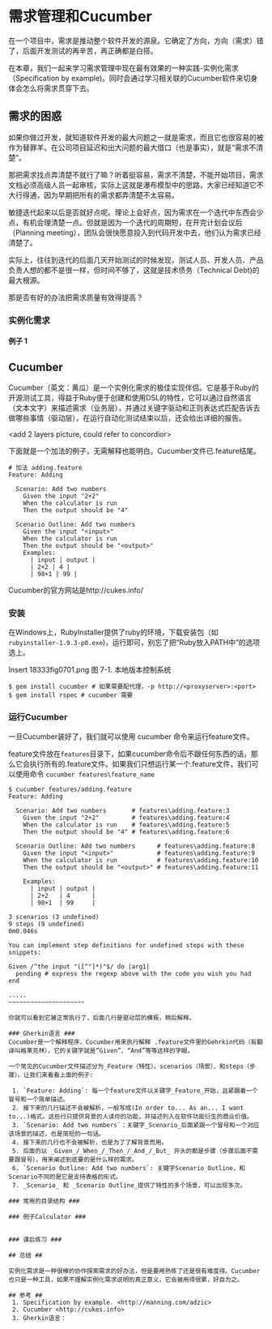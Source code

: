 # 需求管理和Cucumber #

在一个项目中，需求是推动整个软件开发的源泉。它确定了方向，方向（需求）错了，后面开发测试的再辛苦，再正确都是白搭。

在本章，我们一起来学习需求管理中现在最有效果的一种实践-实例化需求（Specification by example)。同时会通过学习相关联的Cucumber软件来切身体会怎么将需求贯穿下去。

## 需求的困惑 ##

如果你做过开发，就知道软件开发的最大问题之一就是需求，而且它也很容易的被作为替罪羊。在公司项目延迟和出大问题的最大借口（也是事实），就是“需求不清楚”。

那把需求找点弄清楚不就行了嘛？听着挺容易，需求不清楚，不能开始项目，需求文档必须高级人员一起审核，实际上这就是瀑布模型中的思路，大家已经知道它不大行得通，因为早期把所有的需求都弄清楚不太容易。

敏捷迭代起来以后是否就好点呢。理论上会好点，因为需求在一个迭代中东西会少点，有机会理清楚一点。但就是因为一个迭代的周期短，在开完计划会议后（Planning meeting），团队会很快愿意投入到代码开发中去，他们认为需求已经清楚了。

实际上，往往到迭代的后面几天开始测试的时候发现，测试人员、开发人员、产品负责人想的都不是很一样，但时间不够了，这就是技术债务（Technical Debt)的最大根源。

那是否有好的办法把需求质量有效得提高？

### 实例化需求 ###

#### 例子 1 ####

## Cucumber ##
Cucumber（英文：黄瓜）是一个实例化需求的极佳实现伴侣。它是基于Ruby的开源测试工具，得益于Ruby便于创建和使用DSL的特性，它可以通过自然语言（文本文字）来描述需求（业务层），并通过关键字驱动和正则表达式匹配告诉去做哪些事情（驱动层），在运行自动化测试结束以后，还会给出详细的报告。

<add 2 layers picture, could refer to concordior>

下面就是一个加法的例子，无需解释也能明白。Cucumber文件已.feature结尾。

~~~~~~~~~~~~~~~~~~~~~~~ {.cucumber .numberLines}
# 加法 adding.feature
Feature: Adding
  
  Scenario: Add two numbers
    Given the input "2+2"
    When the calculator is run
    Then the output should be "4"

  Scenario Outline: Add two numbers
    Given the input "<input>"
    When the calculator is run
    Then the output should be "<output>"
    Examples:
      | input | output |
      | 2+2 | 4 |
      | 98+1 | 99 |
~~~~~~~~~~~~~~~~~~~~~~~~~~~		

Cucumber的官方网站是http://cukes.info/ 
		
### 安装 ###
在Windows上，RubyInstaller提供了ruby的环境，下载安装包（如`rubyinstaller-1.9.3-p0.exe`)，运行即可，别忘了把“Ruby放入PATH中”的选项选上。

Insert 18333fig0701.png 
图 7-1. 本地版本控制系统

	$ gem install cucumber # 如果需要配代理，-p http://<proxyserver>:<port>
	$ gem install rspec # cucumber 需要
	
### 运行Cucumber ###

一旦Cucumber装好了，我们就可以使用 cucumber 命令来运行feature文件。

feature文件放在`features`目录下，如果cucumber命令后不跟任何东西的话，那么它会执行所有的.feature文件。如果我们只想运行某一个.feature文件，我们可以使用命令 `cucumber features\feature_name`

~~~~~~~~~~~~~~~~~~~~~~ {.cucumber .numberLines}
$ cucumber features/adding.feature
Feature: Adding

  Scenario: Add two numbers       # features\adding.feature:3
    Given the input "2+2"         # features\adding.feature:4
    When the calculator is run    # features\adding.feature:5
    Then the output should be "4" # features\adding.feature:6

  Scenario Outline: Add two numbers      # features\adding.feature:8
    Given the input "<input>"            # features\adding.feature:9
    When the calculator is run           # features\adding.feature:10
    Then the output should be "<output>" # features\adding.feature:11

    Examples:
      | input | output |
      | 2+2   | 4      |
      | 98+1  | 99     |

3 scenarios (3 undefined)
9 steps (9 undefined)
0m0.046s

You can implement step definitions for undefined steps with these snippets:

Given /^the input "([^"]*)"$/ do |arg1|
  pending # express the regexp above with the code you wish you had
end

.....
~~~~~~~~~~~~~~~~~~~~~

你就可以看到它被正常执行了，后面几行是驱动层的模板，稍后解释。

### Gherkin语言 ###
Cucumber是一个解释程序，Cucumber用来执行解释 .feature文件里的Gehrkin代码（有翻译叫格莱克林），它的关键字就是“Given”、“And”等等这样的字眼。

一个常见的Cucumber文件描述分为_Feature（特性）、scenarios（场景）、和steps（步骤）。让我们来看看上面的例子:

 1. `Feature: Adding`: 每一个feature文件以关键字_Feature_开始，且紧跟着一个冒号和一个简单描述。
 2. 接下来的几行描述不会被解析，一般写成(In order to... As an... I want to...)格式。这些行只提供背景的人读你的功能，并描述列入在软件功能衍生的商业价值。
 3. `Scenario: Add two numbers`：关键字_Scenario_后面紧跟一个冒号和一个对应该场景的描述，也是简短的一句话。
 4. 接下来的几行也不会被解析，也是为了了解背景而用。
 5. 后面的以 _Given_/_When_/_Then_/_And_/_But_ 开头的都是步骤（步骤后面不需要跟冒号），用来阐述到底要的是什么样的需求。
 6. `Scenario Outline: Add two numbers`: 关键字Scenario Outline，和Scenario不同的是它是支持表格的形式。
 7. _Scenario_ 和 _Scenario Outline_提供了特性的多个场景，可以出现多次。

### 常用的目录结构 ###

### 例子Calculator ###


### 课后练习 ###

## 总结 ##

实例化需求是一种很棒的协作探索需求的好办法，但是要用熟练了还是很有难度得。Cucumber也只是一种工具，如果不理解实例化需求说明的真正意义，它会被用得很累，好自为之。

## 参考 ##
 1. Specification by example. <http://manning.com/adzic>
 2. Cucumber <http://cukes.info>
 3. Gherkin语言：